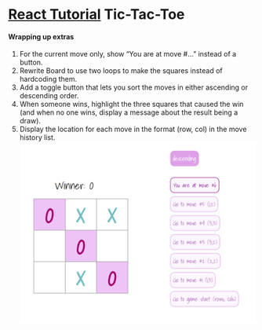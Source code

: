 # [React Tutorial](https://react.dev/learn/tutorial-tic-tac-toe) Tic-Tac-Toe
#### Wrapping up extras
1. For the current move only, show “You are at move #…” instead of a button.
2. Rewrite Board to use two loops to make the squares instead of hardcoding them.
3. Add a toggle button that lets you sort the moves in either ascending or descending order.
4. When someone wins, highlight the three squares that caused the win (and when no one wins, display a message about the result being a draw).
5. Display the location for each move in the format (row, col) in the move history list.
[![screenshot](/reacttut.png)](https://iruminii.github.io/tic-tac-toe/)
